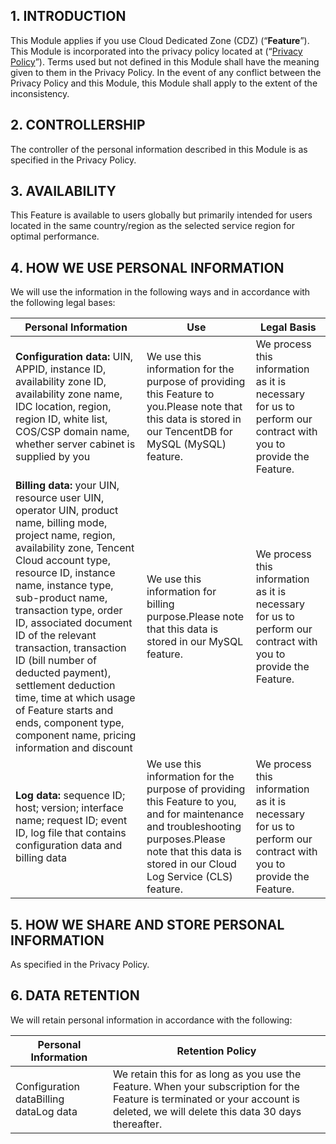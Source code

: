 ## 1. INTRODUCTION

This Module applies if you use Cloud Dedicated Zone (CDZ) (“**Feature**”). This Module is incorporated into the privacy policy located at  (“[Privacy Policy](https://intl.cloud.tencent.com/document/product/301/17345)”). Terms used but not defined in this Module shall have the meaning given to them in the Privacy Policy. In the event of any conflict between the Privacy Policy and this Module, this Module shall apply to the extent of the inconsistency.

## 2. CONTROLLERSHIP

The controller of the personal information described in this Module is as specified in the Privacy Policy.

## 3. AVAILABILITY

This Feature is available to users globally but primarily intended for users located in the same country/region as the selected service region for optimal performance.

## 4. HOW WE USE PERSONAL INFORMATION

We will use the information in the following ways and in accordance with the following legal bases:

| **Personal Information**                                     | **Use**                                                      | **Legal Basis**                                              |
| ------------------------------------------------------------ | ------------------------------------------------------------ | ------------------------------------------------------------ |
| **Configuration data:** UIN, APPID,  instance ID, availability zone ID, availability zone name, IDC location, region, region ID, white list, COS/CSP domain name, whether server cabinet is supplied by you | We use this information for the purpose of providing this Feature to you.Please note that this data is stored in our TencentDB for MySQL (MySQL) feature. | We process this information as it is necessary for us to perform our contract with you to provide the Feature. |
| **Billing data:** your UIN, resource user UIN, operator UIN, product name, billing mode, project name, region, availability zone, Tencent Cloud account type, resource ID, instance name, instance type, sub-product name, transaction type, order ID, associated document ID of the relevant transaction, transaction ID (bill number of deducted payment), settlement deduction time, time at which usage of Feature starts and ends, component type, component name, pricing information and discount | We use this information for billing purpose.Please note that this data is stored in our MySQL feature. | We process this information as it is necessary for us to perform our contract with you to provide the Feature. |
| **Log data:** sequence ID; host; version; interface name; request ID; event ID, log file that contains configuration data and billing data | We use this information for the purpose of providing this Feature to you, and for maintenance and troubleshooting purposes.Please note that this data is stored in our Cloud Log Service (CLS) feature. | We process this information as it is necessary for us to perform our contract with you to provide the Feature. |

## 5. HOW WE SHARE AND STORE PERSONAL INFORMATION

As specified in the Privacy Policy.

## 6. DATA RETENTION

We will retain personal information in accordance with the following:

| **Personal Information**               | **Retention Policy**                                         |
| -------------------------------------- | ------------------------------------------------------------ |
| Configuration dataBilling dataLog data | We retain this for as long as you use the Feature. When your subscription for the Feature is terminated or your account is deleted, we will delete this data 30 days thereafter. |
